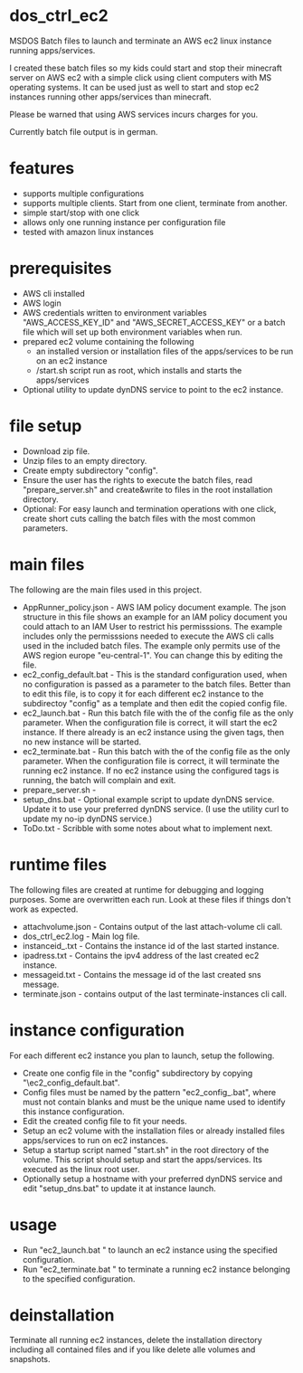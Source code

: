 # dos_ctrl_ec2
MSDOS Batch files to launch and terminate an AWS ec2 linux instance running apps/services.

I created these batch files so my kids could start and stop their minecraft server on AWS ec2 with 
a simple click using client computers with MS operating systems. It can be used just as well to start and stop 
ec2 instances running other apps/services than minecraft.

Please be warned that using AWS services incurs charges for you.

Currently batch file output is in german.


# features
* supports multiple configurations
* supports multiple clients. Start from one client, terminate from another.
* simple start/stop with one click
* allows only one running instance per configuration file
* tested with amazon linux instances

# prerequisites
* AWS cli installed
* AWS login
* AWS credentials written to environment variables "AWS_ACCESS_KEY_ID" and "AWS_SECRET_ACCESS_KEY" or a batch file which will set up both environment variables when run.
* prepared ec2 volume containing the following
  * an installed version or installation files of the apps/services to be run on an ec2 instance
  * /start.sh script run as root, which installs and starts the apps/services
* Optional utility to update dynDNS service to point to the ec2 instance.

# file setup
* Download zip file.
* Unzip files to an empty directory.
* Create empty subdirectory "config".
* Ensure the user has the rights to execute the batch files, read "prepare_server.sh" and create&write to files in the root installation directory.
* Optional: For easy launch and termination operations with one click, create short cuts calling the batch files with the most common parameters.

# main files
The following are the main files used in this project.
* AppRunner_policy.json - AWS IAM policy document example. The json structure in this file shows an example for an IAM policy document you could attach to an IAM User to restrict his permisssions. The example includes only the permisssions needed to execute the AWS cli calls used in the included batch files. The example only permits use of the AWS region europe "eu-central-1". You can change this by editing the file.
* ec2_config_default.bat - This is the standard configuration used, when no configuration is passed as a parameter to the batch files. Better than to edit this file, is to copy it for each different ec2 instance to the subdirectoy "config" as a template and then edit the copied config file.
* ec2_launch.bat - Run this batch file with the <NAME> of the config file as the only parameter. When the configuration file is correct, it will start the ec2 instance. If there already is an ec2 instance using the given tags, then no new instance will be started.
* ec2_terminate.bat - Run this batch with the <NAME> of the config file as the only parameter. When the configuration file is correct, it will terminate the running ec2 instance. If no ec2 instance using the configured tags is running, the batch will complain and exit.
* prepare_server.sh -
* setup_dns.bat - Optional example script to update dynDNS service. Update it to use your preferred dynDNS service. (I use the utility curl to update my no-ip dynDNS service.)
* ToDo.txt - Scribble with some notes about what to implement next.

# runtime files
The following files are created at runtime for debugging and logging purposes. Some are overwritten each run. Look at these files if things don't work as expected.
* attachvolume.json - Contains output of the last attach-volume cli call.
* dos_ctrl_ec2.log - Main log file. 
* instanceid_<NAME>.txt - Contains the instance id of the last started instance.
* ipadress.txt - Contains the ipv4 address of the last created ec2 instance.
* messageid.txt - Contains the message id of the last created sns message.
* terminate.json - contains output of the last terminate-instances cli call.

# instance configuration
For each different ec2 instance you plan to launch, setup the following.
* Create one config file in the "config" subdirectory by copying "\ec2_config_default.bat".
* Config files must be named by the pattern "ec2_config_<NAME>.bat", where <NAME> must not contain blanks and must be the unique name used to identify this instance configuration.
* Edit the created config file to fit your needs.
* Setup an ec2 volume with the installation files or already installed files apps/services to run on ec2 instances.
* Setup a startup script named "start.sh" in the root directory of the volume. This script should setup and start the apps/services. Its executed as the linux root user.
* Optionally setup a hostname with your preferred dynDNS service and edit "setup_dns.bat" to update it at instance launch.


# usage
* Run "ec2_launch.bat <NAME>" to launch an ec2 instance using the specified configuration.
* Run "ec2_terminate.bat <NAME>" to terminate a running ec2 instance belonging to the specified configuration.


# deinstallation
Terminate all running ec2 instances, delete the installation directory including all contained files and if you like delete alle volumes and snapshots.
